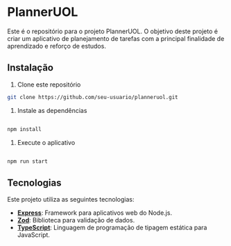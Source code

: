 # PlannerUOL

Este é o repositório para o projeto PlannerUOL. O objetivo deste projeto é criar um aplicativo de planejamento de tarefas com a principal finalidade de aprendizado e reforço de estudos.

## **Instalação**

1. Clone este repositório

```bash
git clone https://github.com/seu-usuario/planneruol.git
```

1. Instale as dependências

```bash

npm install
```

1. Execute o aplicativo

```bash

npm run start
```

## **Tecnologias**

Este projeto utiliza as seguintes tecnologias:

- **[Express](https://expressjs.com/pt-br/)**: Framework para aplicativos web do Node.js.
- **[Zod](https://github.com/zodjs/zod)**: Biblioteca para validação de dados.
- **[TypeScript](https://www.typescriptlang.org/)**: Linguagem de programação de tipagem estática para JavaScript.
